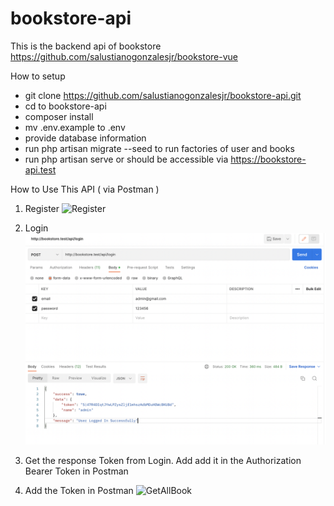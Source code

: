 # bookstore-api
This is the backend api of bookstore https://github.com/salustianogonzalesjr/bookstore-vue

How to setup
- git clone https://github.com/salustianogonzalesjr/bookstore-api.git
- cd to bookstore-api
- composer install
- mv .env.example to .env
- provide database information
- run php artisan migrate --seed to run factories of user and books
- run php artisan serve or should be accessible via https://bookstore-api.test


How to Use This API ( via Postman )

1. Register
![Register]([images/Register.png](https://github.com/salustianogonzalesjr/bookstore-api/blob/main/resources/images/Register.png))

2. Login
![Login](https://github.com/salustianogonzalesjr/bookstore-api/blob/main/resources/images/Login.png)

3. Get the response Token from Login. Add add it in the Authorization Bearer Token in Postman

4. Add the Token in Postman
![GetAllBook]([images/GetAllBook.jpg](https://github.com/salustianogonzalesjr/bookstore-api/blob/main/resources/images/GetAllBooks.png))
